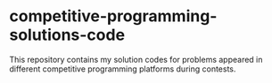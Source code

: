# competitive-programming-solutions-code
This repository contains my solution codes for problems appeared in different competitive programming platforms during contests.
